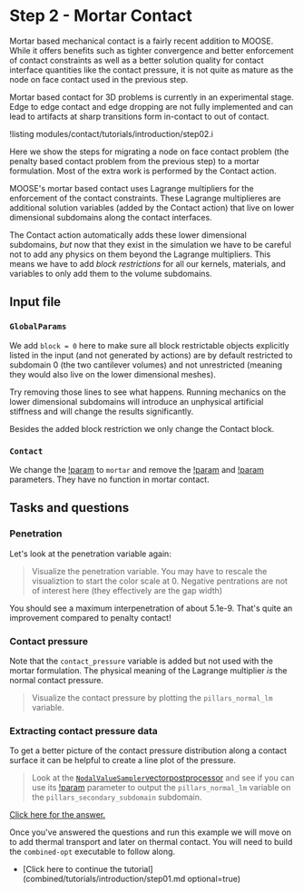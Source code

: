# Step 2 - Mortar Contact

Mortar based mechanical contact is a fairly recent addition to MOOSE. While it
offers benefits such as tighter convergence and better enforcement of contact
constraints as well as a better solution quality for contact interface
quantities like the contact pressure, it is not quite as mature as the node on
face contact used in the previous step.

Mortar based contact for 3D problems is currently in an experimental stage. Edge
to edge contact and edge dropping are not fully implemented and can lead to
artifacts at sharp transitions form in-contact to out of contact.

!listing modules/contact/tutorials/introduction/step02.i

Here we show the steps for migrating a node on face contact problem (the penalty
based contact problem from the previous step) to a mortar formulation. Most of
the extra work is performed by the Contact action.

MOOSE's mortar based contact uses Lagrange multipliers for the enforcement of
the contact constraints. These Lagrange multiplieres are additional solution
variables (added by the Contact action) that live on lower dimensional
subdomains along the contact interfaces.

The Contact action automatically adds these lower dimensional subdomains, *but*
now that they exist in the simulation we have to be careful not to add any
physics on them beyond the Lagrange multipliers. This means we have to add
*block restrictions* for all our kernels, materials, and variables to only add
them to the volume subdomains.

## Input file

### `GlobalParams`

We add `block = 0` here to make sure all block restrictable objects explicitly
listed in the input (and not generated by actions) are by default restricted to
subdomain 0 (the two cantilever volumes) and not unrestricted (meaning they
would also live on the lower dimensional meshes).

Try removing those lines to see what happens. Running mechanics on the
lower dimensional subdomains will introduce an unphysical artificial stiffness
and will change the results significantly.

Besides the added block restriction we only change the Contact block.

### `Contact`

We change the [!param](/Contact/ContactAction/formulation) to `mortar` and
remove the [!param](/Contact/ContactAction/penalty) and
[!param](/Contact/ContactAction/normalize_penalty) parameters. They have no
function in mortar contact.

## Tasks and questions

### Penetration

Let's look at the penetration variable again:

> Visualize the penetration variable. You may have to rescale the visualiztion
> to start the color scale at 0. Negative pentrations are not of interest here
> (they effectively are the gap width)

You should see a maximum interpenetration of about 5.1e-9. That's quite an
improvement compared to penalty contact!

### Contact pressure

Note that the `contact_pressure` variable is added but not used with the mortar
formulation. The physical meaning of the Lagrange multiplier *is* the normal
contact pressure.

> Visualize the contact pressure by plotting the `pillars_normal_lm` variable.

### Extracting contact pressure data

To get a better picture of the contact pressure distribution along a contact
surface it can be helpful to create a line plot of the pressure.

> Look at the
> [`NodalValueSampler`](NodalValueSampler.md)[vectorpostprocessor](VectorPostprocessors/index.md)
> and see if you can use its
> [!param](/VectorPostprocessors/NodalValueSampler/block) parameter to output the
> `pillars_normal_lm` variable on the `pillars_secondary_subdomain` subdomain.

[Click here for the answer.](contact/tutorials/introduction/answer02a.md)

Once you've answered the questions and run this example we will move on to add
thermal transport and later on thermal contact. You will need to build the
`combined-opt` executable to follow along.

- [Click here to continue the tutorial](combined/tutorials/introduction/step01.md optional=true)
